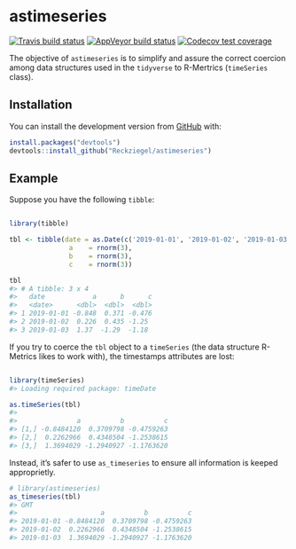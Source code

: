 
<!-- README.md is generated from README.Rmd. Please edit that file -->

# astimeseries

<!-- badges: start -->

[![Travis build
status](https://travis-ci.org/Reckziegel/astimeseries.svg?branch=master)](https://travis-ci.org/Reckziegel/astimeseries)
[![AppVeyor build
status](https://ci.appveyor.com/api/projects/status/github/Reckziegel/astimeseries?branch=master&svg=true)](https://ci.appveyor.com/project/Reckziegel/astimeseries)
[![Codecov test
coverage](https://codecov.io/gh/Reckziegel/astimeseries/branch/master/graph/badge.svg)](https://codecov.io/gh/Reckziegel/astimeseries?branch=master)
<!-- badges: end -->

The objective of `astimeseries` is to simplify and assure the correct
coercion among data structures used in the `tidyverse` to R-Mertrics
(`timeSeries` class).

## Installation

You can install the development version from
[GitHub](https://github.com/) with:

``` r
install.packages("devtools")
devtools::install_github("Reckziegel/astimeseries")
```

## Example

Suppose you have the following `tibble`:

``` r

library(tibble)

tbl <- tibble(date = as.Date(c('2019-01-01', '2019-01-02', '2019-01-03')),
               a    = rnorm(3),
               b    = rnorm(3),
               c    = rnorm(3))

tbl
#> # A tibble: 3 x 4
#>   date            a      b      c
#>   <date>      <dbl>  <dbl>  <dbl>
#> 1 2019-01-01 -0.848  0.371 -0.476
#> 2 2019-01-02  0.226  0.435 -1.25 
#> 3 2019-01-03  1.37  -1.29  -1.18
```

If you try to coerce the `tbl` object to a `timeSeries` (the data
structure R-Metrics likes to work with), the timestamps attributes are
lost:

``` r

library(timeSeries)
#> Loading required package: timeDate

as.timeSeries(tbl)
#> 
#>               a          b          c
#> [1,] -0.8484120  0.3709798 -0.4759263
#> [2,]  0.2262966  0.4348504 -1.2538615
#> [3,]  1.3694029 -1.2940927 -1.1763620
```

Instead, it’s safer to use `as_timeseries` to ensure all information is
keeped approprietly.

``` r
# library(astimeseries)
as_timeseries(tbl)
#> GMT
#>                     a          b          c
#> 2019-01-01 -0.8484120  0.3709798 -0.4759263
#> 2019-01-02  0.2262966  0.4348504 -1.2538615
#> 2019-01-03  1.3694029 -1.2940927 -1.1763620
```
